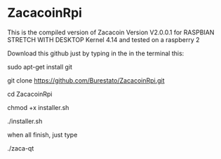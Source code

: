 # ZacacoinRpi

This is the compiled version of Zacacoin Version V2.0.0.1 for RASPBIAN STRETCH WITH DESKTOP Kernel 4.14 and tested on a raspberry 2

Download this github just by typing in the in the terminal this:

sudo apt-get install git

git clone https://github.com/Burestato/ZacacoinRpi.git

cd ZacacoinRpi

chmod +x installer.sh

./installer.sh

when all finish, just type 

./zaca-qt 


